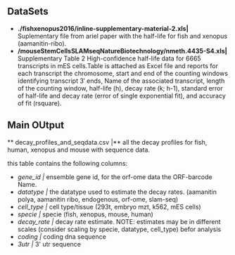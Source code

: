 ## DataSets

+ **./fishxenopus2016/inline-supplementary-material-2.xls|** Suplementary file from ariel paper with the half-life for fish and xenopus (aamanitin-ribo).
+ **/mouseStemCellsSLAMseqNatureBiotechnology/nmeth.4435-S4.xls|** Supplementary Table 2
High-confidence half-life data for 6665 transcripts in mES cells.Table is attached as Excel file and reports for each transcript the chromosome, start and end of the counting windows identifying transcript 3′ ends, Name of the associated transcript, length of the counting window, half-life (h), decay rate (k; h-1), standard error of half-life and decay rate (error of single exponential fit), and accuracy of fit (rsquare).


## Main OUtput

** decay_profiles_and_seqdata.csv |** all the decay profiles for fish,
human, xenopus and mouse with sequence data.

this table contains the following columns:

+ *gene_id |* ensemble gene id, for the orf-ome data the ORF-barcode Name.
+ *datatype |* the datatype used to estimate the decay rates. (aamanitin polya, aamanitin ribo, endogenous, orf-ome, slam-seq)
+ *cell_type |* cell type/tissue (293t, embryo mzt, k562, mES cells)
+ *specie |* specie (fish, xenopus, mouse, human)
+ *decay_rate |* decay rate estimate. NOTE: estimates may be in different scales (consider scaling by specie, datatype, cell_type) befor analysis
+ *coding |* coding dna sequence
+ *3utr |* 3' utr sequence
